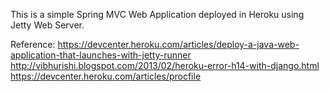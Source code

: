 This is a simple Spring MVC Web Application deployed in Heroku using Jetty Web Server.

Reference:
https://devcenter.heroku.com/articles/deploy-a-java-web-application-that-launches-with-jetty-runner
http://vibhurishi.blogspot.com/2013/02/heroku-error-h14-with-django.html
https://devcenter.heroku.com/articles/procfile
